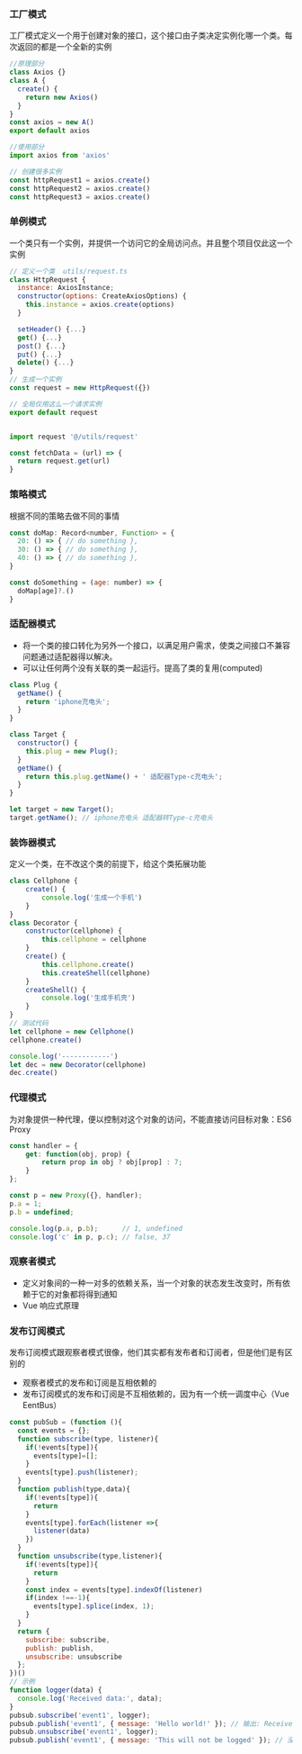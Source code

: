 ### 工厂模式
工厂模式定义一个用于创建对象的接口，这个接口由子类决定实例化哪一个类。每次返回的都是一个全新的实例
```JavaScript
//原理部分
class Axios {}
class A {
  create() {
    return new Axios()
  }
}
const axios = new A()
export default axios

//使用部分
import axios from 'axios'

// 创建很多实例
const httpRequest1 = axios.create()
const httpRequest2 = axios.create()
const httpRequest3 = axios.create()
```

### 单例模式
一个类只有一个实例，并提供一个访问它的全局访问点。并且整个项目仅此这一个实例
```JavaScript
// 定义一个类  utils/request.ts
class HttpRequest {
  instance: AxiosInstance;
  constructor(options: CreateAxiosOptions) {
    this.instance = axios.create(options)
  }

  setHeader() {...}
  get() {...}
  post() {...}
  put() {...}
  delete() {...}
}
// 生成一个实例
const request = new HttpRequest({})

// 全局仅用这么一个请求实例
export default request


import request '@/utils/request'

const fetchData = (url) => {
  return request.get(url)
}
```

### 策略模式
根据不同的策略去做不同的事情
```JavaScript
const doMap: Record<number, Function> = {
  20: () => { // do something },
  30: () => { // do something },
  40: () => { // do something },
}

const doSomething = (age: number) => {
  doMap[age]?.()
}
```

### 适配器模式
+ 将一个类的接口转化为另外一个接口，以满足用户需求，使类之间接口不兼容问题通过适配器得以解决。
+ 可以让任何两个没有关联的类一起运行。提高了类的复用(computed)
```JavaScript
class Plug {
  getName() {
    return 'iphone充电头';
  }
}

class Target {
  constructor() {
    this.plug = new Plug();
  }
  getName() {
    return this.plug.getName() + ' 适配器Type-c充电头';
  }
}

let target = new Target();
target.getName(); // iphone充电头 适配器转Type-c充电头
```
### 装饰器模式
定义一个类，在不改这个类的前提下，给这个类拓展功能
```JavaScript
class Cellphone {
    create() {
        console.log('生成一个手机')
    }
}
class Decorator {
    constructor(cellphone) {
        this.cellphone = cellphone
    }
    create() {
        this.cellphone.create()
        this.createShell(cellphone)
    }
    createShell() {
        console.log('生成手机壳')
    }
}
// 测试代码
let cellphone = new Cellphone()
cellphone.create()

console.log('------------')
let dec = new Decorator(cellphone)
dec.create()
```

### 代理模式
为对象提供一种代理，便以控制对这个对象的访问，不能直接访问目标对象：ES6 Proxy
```JavaScript
const handler = {
    get: function(obj, prop) {
        return prop in obj ? obj[prop] : 7;
    }
};

const p = new Proxy({}, handler);
p.a = 1;
p.b = undefined;

console.log(p.a, p.b);      // 1, undefined
console.log('c' in p, p.c); // false, 37
```

### 观察者模式
+ 定义对象间的一种一对多的依赖关系，当一个对象的状态发生改变时，所有依赖于它的对象都将得到通知
+ Vue 响应式原理

### 发布订阅模式
发布订阅模式跟观察者模式很像，他们其实都有发布者和订阅者，但是他们是有区别的
+ 观察者模式的发布和订阅是互相依赖的
+ 发布订阅模式的发布和订阅是不互相依赖的，因为有一个统一调度中心（Vue EentBus）
```javascript
const pubSub = (function (){
  const events = {};
  function subscribe(type, listener){
    if(!events[type]){
      events[type]=[];
    }
    events[type].push(listener);
  }
  function publish(type,data){
    if(!events[type]){
      return
    }
    events[type].forEach(listener =>{
      listener(data)
    })
  }
  function unsubscribe(type,listener){
    if(!events[type]){
      return
    }
    const index = events[type].indexOf(listener)
    if(index !==-1){
      events[type].splice(index, 1);
    }
  }
  return {
    subscribe: subscribe,
    publish: publish,
    unsubscribe: unsubscribe
  };
})()
// 示例
function logger(data) {
  console.log('Received data:', data);
}
pubsub.subscribe('event1', logger);
pubsub.publish('event1', { message: 'Hello world!' }); // 输出: Received data: { message: 'Hello world!' }
pubsub.unsubscribe('event1', logger);
pubsub.publish('event1', { message: 'This will not be logged' }); // 没有输出
```
